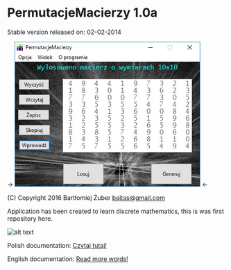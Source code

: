 PermutacjeMacierzy 1.0a
==================
Stable version released on: 02-02-2014

-> ![Alt text](/docs/gui.jpg?raw=true "How GUI looks") <-

(C) Copyright 2016 Bartłomiej Żuber <bajtas@gmail.com>

Application has been created to learn discrete mathematics, this is was first repository here.

![alt text](https://encrypted-tbn3.gstatic.com/images?q=tbn:ANd9GcSSsnTNn7HmcHidzl_zH3_w6cHArujZ3MF5rXHaLA6eMvjHAB7O "Line separator")

Polish documentation: [Czytaj tutaj!](docs/POLISH_README.md)

English documentation: [Read more words!](docs/ENGLISH_README.md)
